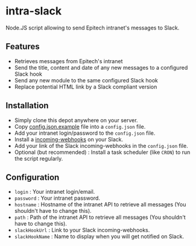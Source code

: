 intra-slack
===========
Node.JS script allowing to send Epitech intranet's messages to Slack.

## Features
- Retrieves messages from Epitech's intranet
- Send the title, content and date of any new messages to a configured Slack hook
- Send any new module to the same configured Slack hook
- Replace potential HTML link by a Slack compliant version

## Installation
- Simply clone this depot anywhere on your server.
- Copy [config.json.example](https://github.com/BernardJeremy/intra-slack/blob/master/config.json.example) file into a `config.json` file.
- Add your intranet login/password to the `config.json` file.
- Install a [incoming-webhooks](https://api.slack.com/incoming-webhooks) on your Slack.
- Add your link of the Slack incoming-webhooks in the `config.json` file.
- Optional (but recommended) : Install a task scheduler (like `CRON`) to run the script regularly.

## Configuration
- `login` : Your intranet login/email.
- `password` : Your intranet password.
- `hostname` : Hostname of the intranet API to retrieve all messages (You shouldn't have to change this).
- `path` : Path of the intranet API to retrieve all messages (You shouldn't have to change this).
- `slackHookUrl` :  Link to your Slack incoming-webhooks.
- `slackHookName` : Name to display when you will get notified on Slack.
